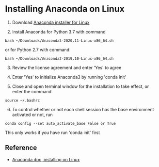 # Installing Anaconda on Linux

1. Download [Anaconda installer for Linux](https://www.anaconda.com/products/individual#linux)

2. Install Anaconda for Python 3.7 with command
```
bash ~/Downloads/Anaconda3-2020.11-Linux-x86_64.sh
```
or for Python 2.7 with command
```
bash ~/Downloads/Anaconda2-2019.10-Linux-x86_64.sh
```

3. Review the license agreement and enter 'Yes' to agree

4. Enter 'Yes' to initialize Anaconda3 by running 'conda init'

5. Close and open terminal window for the installation to take effect, or enter the command
```
source ~/.bashrc
```

6. To control whether or not each shell session has the base environment activated or not, run
```
conda config --set auto_activate_base False or True
```
This only works if you have run 'conda init' first

## Reference
- [Anaconda doc, installing on Linux](https://docs.anaconda.com/anaconda/install/linux/)
